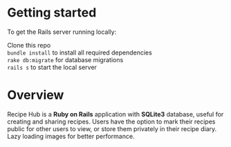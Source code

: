 # Getting started <br>
To get the Rails server running locally: <br>

Clone this repo <br>
`bundle install` to install all required dependencies <br>
`rake db:migrate` for database migrations<br>
`rails s` to start the local server<br>

# Overview
Recipe Hub is a <b>Ruby on Rails</b> application with <b>SQLite3</b> database, useful for creating and sharing recipes. Users have the option to mark their recipes public for other users to view, or store them privately in their recipe diary. Lazy loading images for better performance.